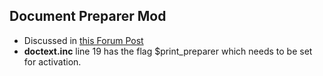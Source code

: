 ## Document Preparer Mod

* Discussed in [this Forum Post](http://frontaccounting.com/punbb/viewtopic.php?id=5174)
* **doctext.inc** line 19 has the flag $print_preparer which needs to be set for activation.

